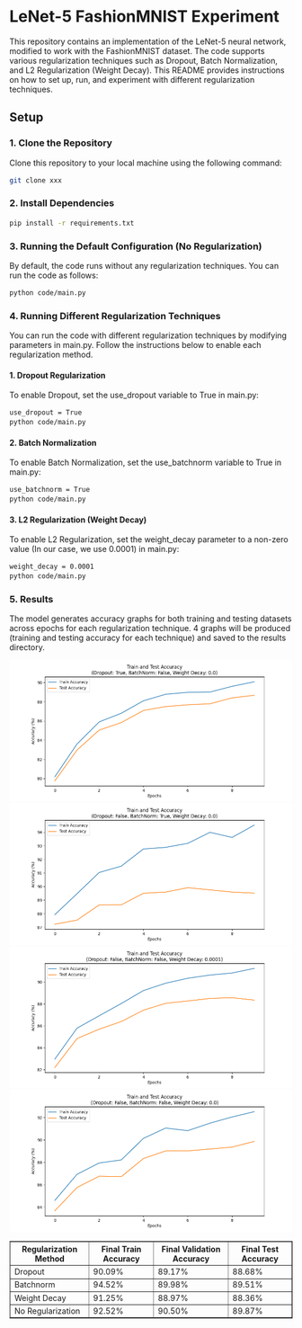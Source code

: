 # LeNet-5 FashionMNIST Experiment

This repository contains an implementation of the LeNet-5 neural network, modified to work with the FashionMNIST dataset. The code supports various regularization techniques such as Dropout, Batch Normalization, and L2 Regularization (Weight Decay). This README provides instructions on how to set up, run, and experiment with different regularization techniques.

## Setup

### 1. Clone the Repository

Clone this repository to your local machine using the following command:

```bash
git clone xxx
```

### 2. Install Dependencies

```bash
pip install -r requirements.txt
```

### 3. Running the Default Configuration (No Regularization)
By default, the code runs without any regularization techniques. You can run the code as follows:
```bash
python code/main.py
```
### 4. Running Different Regularization Techniques
You can run the code with different regularization techniques by modifying parameters in main.py. Follow the instructions below to enable each regularization method.
#### 1. Dropout Regularization 
To enable Dropout, set the use_dropout variable to True in main.py:
```bash
use_dropout = True
python code/main.py
```
#### 2. Batch Normalization 
To enable Batch Normalization, set the use_batchnorm variable to True in main.py:
```bash
use_batchnorm = True
python code/main.py
```
#### 3.  L2 Regularization (Weight Decay)
To enable L2 Regularization, set the weight_decay parameter to a non-zero value (In our case, we use 0.0001) in main.py:
```bash
weight_decay = 0.0001
python code/main.py
```
### 5. Results 
The model generates accuracy graphs for both training and testing datasets across epochs for each regularization technique.
4 graphs will be produced (training and testing accuracy for each technique) and saved to the results directory.

![Dropout Plot](graphs/dropout.png)
![Batchnorm Plot](graphs/batchnorm.png)
![Weight Decay Plot](graphs/weight_decay.png)
![No Regularization Plot](graphs/no_reg.png)


<table border="1" cellpadding="5" cellspacing="0">
  <tr>
    <th>Regularization Method</th>
    <th>Final Train Accuracy</th>
    <th>Final Validation Accuracy</th>
    <th>Final Test Accuracy</th>
  </tr>
  <tr>
    <td>Dropout</td>
    <td>90.09%</td>
    <td>89.17%</td>
    <td>88.68%</td>
  </tr>
  <tr>
    <td>Batchnorm</td>
    <td>94.52%</td>
    <td>89.98%</td>
    <td>89.51%</td>
  </tr>
  <tr>
    <td>Weight Decay</td>
    <td>91.25%</td>
    <td>88.97%</td>
    <td>88.36%</td>
  </tr>
  <tr>
    <td>No Regularization</td>
    <td>92.52%</td>
    <td>90.50%</td>
    <td>89.87%</td>
  </tr>
</table>
